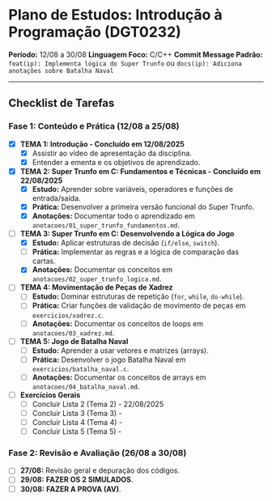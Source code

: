 # Plano de Estudos: Introdução à Programação (DGT0232)

**Período:** 12/08 a 30/08
**Linguagem Foco:** C/C++
**Commit Message Padrão:** `feat(ip): Implementa lógica do Super Trunfo` ou `docs(ip): Adiciona anotações sobre Batalha Naval`

---

## Checklist de Tarefas

### Fase 1: Conteúdo e Prática (12/08 a 25/08)

- [x] **TEMA 1: Introdução - Concluído em 12/08/2025**
  - [x] Assistir ao vídeo de apresentação da disciplina.
  - [x] Entender a ementa e os objetivos de aprendizado.

- [x] **TEMA 2: Super Trunfo em C: Fundamentos e Técnicas - Concluído em 22/08/2025**
  - [x] **Estudo:** Aprender sobre variáveis, operadores e funções de entrada/saída.
  - [x] **Prática:** Desenvolver a primeira versão funcional do Super Trunfo.
  - [x] **Anotações:** Documentar todo o aprendizado em `anotacoes/01_super_trunfo_fundamentos.md`.

- [ ] **TEMA 3: Super Trunfo em C: Desenvolvendo a Lógica do Jogo**
  - [x] **Estudo:** Aplicar estruturas de decisão (`if/else`, `switch`).
  - [ ] **Prática:** Implementar as regras e a lógica de comparação das cartas.
  - [x] **Anotações:** Documentar os conceitos em `anotacoes/02_super_trunfo_logica.md`.

- [ ] **TEMA 4: Movimentação de Peças de Xadrez**
  - [ ] **Estudo:** Dominar estruturas de repetição (`for`, `while`, `do-while`).
  - [ ] **Prática:** Criar funções de validação de movimento de peças em `exercicios/xadrez.c`.
  - [ ] **Anotações:** Documentar os conceitos de loops em `anotacoes/03_xadrez.md`.

- [ ] **TEMA 5: Jogo de Batalha Naval**
  - [ ] **Estudo:** Aprender a usar vetores e matrizes (arrays).
  - [ ] **Prática:** Desenvolver o jogo Batalha Naval em `exercicios/batalha_naval.c`.
  - [ ] **Anotações:** Documentar os conceitos de arrays em `anotacoes/04_batalha_naval.md`.

- [ ] **Exercícios Gerais**
  - [ ] Concluir Lista 2 (Tema 2) - 22/08/2025
  - [ ] Concluir Lista 3 (Tema 3) - 
  - [ ] Concluir Lista 4 (Tema 4) - 
  - [ ] Concluir Lista 5 (Tema 5) - 

### Fase 2: Revisão e Avaliação (26/08 a 30/08)
- [ ] **27/08:** Revisão geral e depuração dos códigos.
- [ ] **29/08:** **FAZER OS 2 SIMULADOS**.
- [ ] **30/08:** **FAZER A PROVA (AV)**.